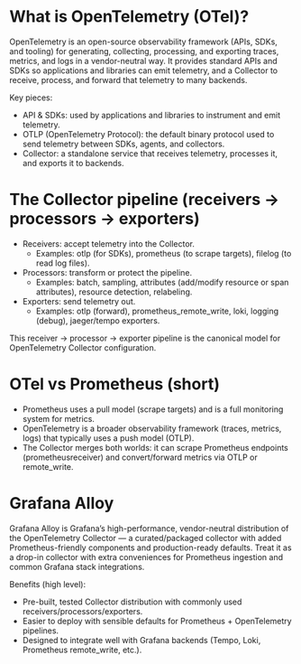 # What is OpenTelemetry (OTel)?

OpenTelemetry is an open-source observability framework (APIs, SDKs, and tooling) for generating, collecting, processing, and exporting traces, metrics, and logs in a vendor-neutral way. It provides standard APIs and SDKs so applications and libraries can emit telemetry, and a Collector to receive, process, and forward that telemetry to many backends.

Key pieces:
- API & SDKs: used by applications and libraries to instrument and emit telemetry.
- OTLP (OpenTelemetry Protocol): the default binary protocol used to send telemetry between SDKs, agents, and collectors.
- Collector: a standalone service that receives telemetry, processes it, and exports it to backends.

# The Collector pipeline (receivers → processors → exporters)

- Receivers: accept telemetry into the Collector.
  - Examples: otlp (for SDKs), prometheus (to scrape targets), filelog (to read log files).
- Processors: transform or protect the pipeline.
  - Examples: batch, sampling, attributes (add/modify resource or span attributes), resource detection, relabeling.
- Exporters: send telemetry out.
  - Examples: otlp (forward), prometheus_remote_write, loki, logging (debug), jaeger/tempo exporters.

This receiver → processor → exporter pipeline is the canonical model for OpenTelemetry Collector configuration.

# OTel vs Prometheus (short)

- Prometheus uses a pull model (scrape targets) and is a full monitoring system for metrics.
- OpenTelemetry is a broader observability framework (traces, metrics, logs) that typically uses a push model (OTLP).
- The Collector merges both worlds: it can scrape Prometheus endpoints (prometheusreceiver) and convert/forward metrics via OTLP or remote_write.


# Grafana Alloy

Grafana Alloy is Grafana’s high-performance, vendor-neutral distribution of the OpenTelemetry Collector — a curated/packaged collector with added Prometheus-friendly components and production-ready defaults. Treat it as a drop-in collector with extra conveniences for Prometheus ingestion and common Grafana stack integrations.

Benefits (high level):
- Pre-built, tested Collector distribution with commonly used receivers/processors/exporters.
- Easier to deploy with sensible defaults for Prometheus + OpenTelemetry pipelines.
- Designed to integrate well with Grafana backends (Tempo, Loki, Prometheus remote_write, etc.).

